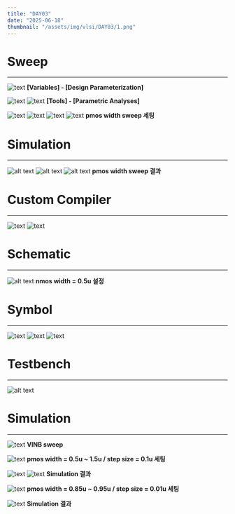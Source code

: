 ```yaml
---
title: "DAY03"
date: "2025-06-18"
thumbnail: "/assets/img/vlsi/DAY03/1.png"
---
```


# Sweep
---
![text](../../../assets/img/vlsi/DAY03/1.png) **[Variables] - [Design Parameterization]**

![text](../../../assets/img/vlsi/DAY03/2.png) 
![text](../../../assets/img/vlsi/DAY03/3.png) **[Tools] - [Parametric Analyses]**

![text](../../../assets/img/vlsi/DAY03/4.png) 
![text](../../../assets/img/vlsi/DAY03/5.png) 
![text](../../../assets/img/vlsi/DAY03/6.png) 
![text](../../../assets/img/vlsi/DAY03/7.png) **pmos width sweep 세팅**

# Simulation
---
![alt text](../../../assets/img/vlsi/DAY03/8.png)
![alt text](../../../assets/img/vlsi/DAY03/9.png)
![alt text](../../../assets/img/vlsi/DAY03/10.png) **pmos width sweep 결과**

# Custom Compiler
---
![text](../../../assets/img/vlsi/DAY03/11.png)
![text](../../../assets/img/vlsi/DAY03/12.png)

# Schematic
---
![alt text](../../../assets/img/vlsi/DAY03/14.png) **nmos width = 0.5u 설정**

# Symbol
---
![text](../../../assets/img/vlsi/DAY03/15.png) 
![text](../../../assets/img/vlsi/DAY03/16.png) 
![text](../../../assets/img/vlsi/DAY03/17.png)

# Testbench
---
![alt text](../../../assets/img/vlsi/DAY03/18.png)

# Simulation
---
![text](../../../assets/img/vlsi/DAY03/19.png) **VINB sweep**

![text](../../../assets/img/vlsi/DAY03/20.png) **pmos width = 0.5u ~ 1.5u / step size = 0.1u 세팅**

![text](../../../assets/img/vlsi/DAY03/21.png) 
![text](../../../assets/img/vlsi/DAY03/22.png) **Simulation 결과**

![text](../../../assets/img/vlsi/DAY03/23.png) **pmos width = 0.85u ~ 0.95u / step size = 0.01u 세팅**

![text](../../../assets/img/vlsi/DAY03/24.png) **Simulation 결과**